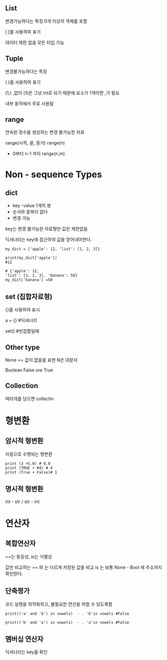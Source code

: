 ## List

변경가능하다는 특징
0개 이상의 객체를 포함

[ ]를 사용하여 표기

데이터 제한 없음 모든 타입 가능

## Tuple

변경불가능하다는 특징

( )를 사용하여 표기

(1,) ,없이 (1)은 그냥 int로 되기 때문에 요소가 1개이면 ,가 필요

내부 동작에서 주로 사용됨

## range
연속된 정수를 생성하는 변경 불가능한 자료

range(시작, 끝, 증가)
range(n)
- 0부터 n-1 까지
range(n,m)

# Non - sequence Types

## dict
- key -value 1개의 쌍
- 순서와 중복이 없다
- 변경 가능

key는 변경 불가능한 자료형만 값은 제한없음

딕셔너리는 key에 접근하여 값을 얻어내야한다.

```
my_dict = {'apple': 12, 'list': [1, 2, 3]}

print(my_dict['apple'])
#12

# {'apple': 12, 
'list': [1, 2, 3], 'banana': 50}
my_dict['banana'] =50

```

## set (집합자료형)

{}를 사용하여 표시

a = {} #딕셔너리

set() #빈집합일때


## Other type

None == 값이 없을을 표현
N은 대문자

Boolean
False ore True

## Collection

여러개를 당으면 collectin


# 형변환

## 암시적 형변환
자동으로 수행되는 형변환

```
print (3 +5.0) # 8.0
print (TRUE + #4) # 4
print (True + False)# 1
```

## 명시적 형변환

int - str / str - int


# 연산자

## 복합연산자

==는 동등성, is는 식별성

값만 비교하는 == 와 는 다르게 저장된 값을 비교
is 는 보통 None - Bool 에  주소까지 확인한다.

## 단축평가
코드 실행을 최적화하고, 불필요한 연산을 피할 수 있도록함
```
print(('a' and 'b') in vowels)  - . 'b'in vowels #False

print(('b' and 'a') in vowels)  - . 'a'in vowels #False
```

## 멤버십 연산자

딕셔너리는 key를 확인




